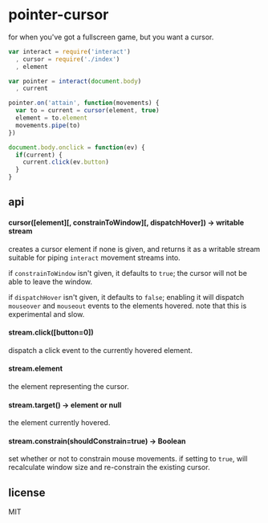 # pointer-cursor

for when you've got a fullscreen game, but you want a cursor.

```javascript
var interact = require('interact')
  , cursor = require('./index')
  , element

var pointer = interact(document.body)
  , current

pointer.on('attain', function(movements) {
  var to = current = cursor(element, true)
  element = to.element
  movements.pipe(to)
})

document.body.onclick = function(ev) {
  if(current) {
    current.click(ev.button)
  }
}
```

## api

#### cursor([element][, constrainToWindow][, dispatchHover]) -> writable stream

creates a cursor element if none is given, and returns it as a writable
stream suitable for piping `interact` movement streams into.

if `constrainToWindow` isn't given, it defaults to `true`; the cursor will
not be able to leave the window.

if `dispatchHover` isn't given, it defaults to `false`; enabling it will
dispatch `mouseover` and `mouseout` events to the elements hovered. note that
this is experimental and slow. 

#### stream.click([button=0])

dispatch a click event to the currently hovered element.

#### stream.element

the element representing the cursor.

#### stream.target() -> element or null

the element currently hovered.

#### stream.constrain(shouldConstrain=true) -> Boolean

set whether or not to constrain mouse movements. if setting to `true`, will recalculate
window size and re-constrain the existing cursor.

## license

MIT
